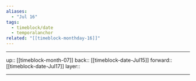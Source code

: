 ```yaml
---
aliases:
  - "Jul 16"
tags:
  - timeblock/date
  - temporalanchor
related: "[[timeblock-monthday-16]]"
---
```




***

up:: [[timeblock-month-07]]
back:: [[timeblock-date-Jul15]]
forward:: [[timeblock-date-Jul17]]
layer:: 

***
